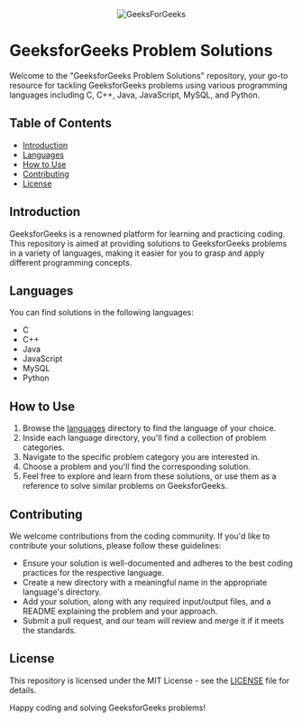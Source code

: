<div style="display:flex; justify-content:center">
  <img src="https://media.geeksforgeeks.org/wp-content/cdn-uploads/20200817185016/gfg_complete_logo_2x-min.png" alt="GeeksForGeeks">
</div>

# GeeksforGeeks Problem Solutions

Welcome to the "GeeksforGeeks Problem Solutions" repository, your go-to resource for tackling GeeksforGeeks problems using various programming languages including C, C++, Java, JavaScript, MySQL, and Python.

## Table of Contents
- [Introduction](#introduction)
- [Languages](#languages)
- [How to Use](#how-to-use)
- [Contributing](#contributing)
- [License](#license)

## Introduction

GeeksforGeeks is a renowned platform for learning and practicing coding. This repository is aimed at providing solutions to GeeksforGeeks problems in a variety of languages, making it easier for you to grasp and apply different programming concepts.

## Languages

You can find solutions in the following languages:
- C
- C++
- Java
- JavaScript
- MySQL
- Python

## How to Use

1. Browse the [languages](./languages) directory to find the language of your choice.
2. Inside each language directory, you'll find a collection of problem categories.
3. Navigate to the specific problem category you are interested in.
4. Choose a problem and you'll find the corresponding solution.
5. Feel free to explore and learn from these solutions, or use them as a reference to solve similar problems on GeeksforGeeks.

## Contributing

We welcome contributions from the coding community. If you'd like to contribute your solutions, please follow these guidelines:
- Ensure your solution is well-documented and adheres to the best coding practices for the respective language.
- Create a new directory with a meaningful name in the appropriate language's directory.
- Add your solution, along with any required input/output files, and a README explaining the problem and your approach.
- Submit a pull request, and our team will review and merge it if it meets the standards.

## License

This repository is licensed under the MIT License - see the [LICENSE](./LICENSE) file for details.

Happy coding and solving GeeksforGeeks problems!
